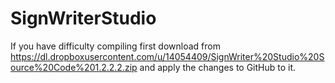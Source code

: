SignWriterStudio
================

If you have difficulty compiling first download from https://dl.dropboxusercontent.com/u/14054409/SignWriter%20Studio%20Source%20Code%201.2.2.2.zip and apply the changes to GitHub to it.  
